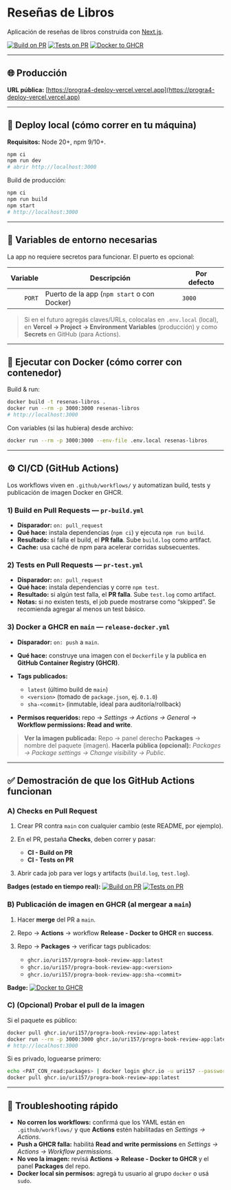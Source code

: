 # Reseñas de Libros

Aplicación de reseñas de libros construida con [Next.js](https://nextjs.org).

[![Build on PR](https://github.com/uri157/progra-book-review-app/actions/workflows/pr-build.yml/badge.svg)](https://github.com/uri157/progra-book-review-app/actions/workflows/pr-build.yml)
[![Tests on PR](https://github.com/uri157/progra-book-review-app/actions/workflows/pr-test.yml/badge.svg)](https://github.com/uri157/progra-book-review-app/actions/workflows/pr-test.yml)
[![Docker to GHCR](https://github.com/uri157/progra-book-review-app/actions/workflows/release-docker.yml/badge.svg)](https://github.com/uri157/progra-book-review-app/actions/workflows/release-docker.yml)

---

## 🌐 Producción

**URL pública:** [https://progra4-deploy-vercel.vercel.app](https://progra4-deploy-vercel.vercel.app)

---

## 🚀 Deploy local (cómo correr en tu máquina)

**Requisitos:** Node 20+, npm 9/10+.

```bash
npm ci
npm run dev
# abrir http://localhost:3000
```

Build de producción:

```bash
npm ci
npm run build
npm start
# http://localhost:3000
```

---

## 🔧 Variables de entorno necesarias

La app no requiere secretos para funcionar. El puerto es opcional:

| Variable | Descripción                                 | Por defecto |
| -------: | ------------------------------------------- | ----------- |
|   `PORT` | Puerto de la app (`npm start` o con Docker) | `3000`      |

> Si en el futuro agregás claves/URLs, colocalas en `.env.local` (local), en **Vercel → Project → Environment Variables** (producción) y como **Secrets** en GitHub (para Actions).

---

## 🐳 Ejecutar con Docker (cómo correr con contenedor)

Build & run:

```bash
docker build -t resenas-libros .
docker run --rm -p 3000:3000 resenas-libros
# http://localhost:3000
```

Con variables (si las hubiera) desde archivo:

```bash
docker run --rm -p 3000:3000 --env-file .env.local resenas-libros
```

---

## ⚙️ CI/CD (GitHub Actions)

Los workflows viven en `.github/workflows/` y automatizan build, tests y publicación de imagen Docker en GHCR.

### 1) Build en Pull Requests — `pr-build.yml`

* **Disparador:** `on: pull_request`
* **Qué hace:** instala dependencias (`npm ci`) y ejecuta `npm run build`.
* **Resultado:** si falla el build, el **PR falla**. Sube `build.log` como artifact.
* **Cache:** usa caché de npm para acelerar corridas subsecuentes.

### 2) Tests en Pull Requests — `pr-test.yml`

* **Disparador:** `on: pull_request`
* **Qué hace:** instala dependencias y corre `npm test`.
* **Resultado:** si algún test falla, el **PR falla**. Sube `test.log` como artifact.
* **Notas:** si no existen tests, el job puede mostrarse como “skipped”. Se recomienda agregar al menos un test básico.

### 3) Docker a GHCR en `main` — `release-docker.yml`

* **Disparador:** `on: push` a `main`.
* **Qué hace:** construye una imagen con el `Dockerfile` y la publica en **GitHub Container Registry (GHCR)**.
* **Tags publicados:**

  * `latest` (último build de `main`)
  * `<version>` (tomado de `package.json`, ej. `0.1.0`)
  * `sha-<commit>` (inmutable, ideal para auditoría/rollback)
* **Permisos requeridos:** repo → *Settings → Actions → General* → **Workflow permissions: Read and write**.

> **Ver la imagen publicada:** Repo → panel derecho **Packages** → nombre del paquete (imagen).
> **Hacerla pública (opcional):** *Packages → Package settings → Change visibility → Public*.

---

## ✅ Demostración de que los GitHub Actions funcionan

### A) Checks en Pull Request

1. Crear PR contra `main` con cualquier cambio (este README, por ejemplo).
2. En el PR, pestaña **Checks**, deben correr y pasar:

   * **CI - Build on PR**
   * **CI - Tests on PR**
3. Abrir cada job para ver logs y artifacts (`build.log`, `test.log`).

**Badges (estado en tiempo real):**
[![Build on PR](https://github.com/uri157/progra-book-review-app/actions/workflows/pr-build.yml/badge.svg)](https://github.com/uri157/progra-book-review-app/actions/workflows/pr-build.yml)
[![Tests on PR](https://github.com/uri157/progra-book-review-app/actions/workflows/pr-test.yml/badge.svg)](https://github.com/uri157/progra-book-review-app/actions/workflows/pr-test.yml)


### B) Publicación de imagen en GHCR (al mergear a `main`)

1. Hacer **merge** del PR a `main`.
2. Repo → **Actions** → workflow **Release - Docker to GHCR** en **success**.
3. Repo → **Packages** → verificar tags publicados:

   * `ghcr.io/uri157/progra-book-review-app:latest`
   * `ghcr.io/uri157/progra-book-review-app:<version>`
   * `ghcr.io/uri157/progra-book-review-app:sha-<commit>`

**Badge:**
[![Docker to GHCR](https://github.com/uri157/progra-book-review-app/actions/workflows/release-docker.yml/badge.svg)](https://github.com/uri157/progra-book-review-app/actions/workflows/release-docker.yml)

### C) (Opcional) Probar el pull de la imagen

Si el paquete es público:

```bash
docker pull ghcr.io/uri157/progra-book-review-app:latest
docker run --rm -p 3000:3000 ghcr.io/uri157/progra-book-review-app:latest
# http://localhost:3000
```

Si es privado, loguearse primero:

```bash
echo <PAT_CON_read:packages> | docker login ghcr.io -u uri157 --password-stdin
docker pull ghcr.io/uri157/progra-book-review-app:latest
```

---

## 🧰 Troubleshooting rápido

* **No corren los workflows:** confirmá que los YAML están en `.github/workflows/` y que **Actions** estén habilitadas en *Settings → Actions*.
* **Push a GHCR falla:** habilitá **Read and write permissions** en *Settings → Actions → Workflow permissions*.
* **No veo la imagen:** revisá **Actions → Release - Docker to GHCR** y el panel **Packages** del repo.
* **Docker local sin permisos:** agregá tu usuario al grupo `docker` o usá `sudo`.
